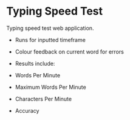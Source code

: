 # Typing Speed Test

Typing speed test web application.

*   Runs for inputted timeframe
*   Colour feedback on current word for errors
*   Results include:

*   Words Per Minute
*   Maximum Words Per Minute
*   Characters Per Minute
*   Accuracy
